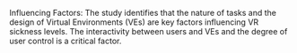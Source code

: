 Influencing Factors: The study identifies that the nature of tasks and the design of Virtual Environments (VEs) are key factors influencing VR sickness levels. The interactivity between users and VEs and the degree of user control is a critical factor.
